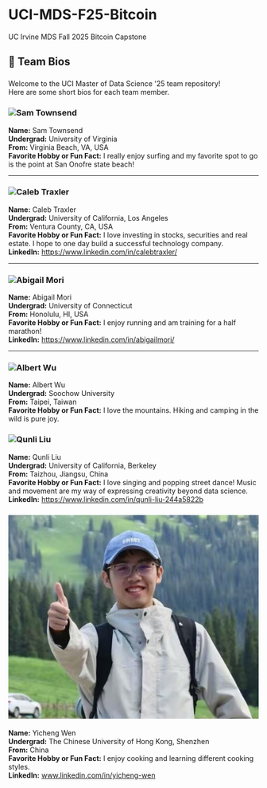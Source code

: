 # UCI-MDS-F25-Bitcoin
UC Irvine MDS Fall 2025 Bitcoin Capstone


## 👥 Team Bios

###
Welcome to the UCI Master of Data Science '25 team repository!  
Here are some short bios for each team member.  
###


### ![Sam Townsend](https://media.licdn.com/dms/image/v2/D4E03AQGhks-y0glDpw/profile-displayphoto-shrink_200_200/B4EZQzJmkdHAAc-/0/1736024948600?e=2147483647&v=beta&t=wq5pDJjaqmjaEWa9YhfoI9_UbEZq31Yw290egWhgeDk)  ###
**Name:** Sam Townsend  
**Undergrad:** University of Virginia  
**From:** Virginia Beach, VA, USA  
**Favorite Hobby or Fun Fact:** I really enjoy surfing and my favorite spot to go is the point at San Onofre state beach!

---

### ![Caleb Traxler](https://avatars.githubusercontent.com/u/69169157?s=400&u=1f56dec8c1fa00ff7681c59d8521ee3ee2ee1b57&v=4)  ###
**Name:** Caleb Traxler  
**Undergrad:** University of California, Los Angeles  
**From:** Ventura County, CA, USA  
**Favorite Hobby or Fun Fact:** I love investing in stocks, securities and real estate. I hope to one day build a successful technology company. \
**LinkedIn:** https://www.linkedin.com/in/calebtraxler/

---

### ![Abigail Mori](https://avatars.githubusercontent.com/u/107724346?s=400&u=9c8f54d992bc21d7a7b4b09faa95843edb922917&v=4) ###
**Name:** Abigail Mori \
**Undergrad:** University of Connecticut \
**From:** Honolulu, HI, USA \
**Favorite Hobby or Fun Fact:** I enjoy running and am training for a half marathon! \
**LinkedIn:** https://www.linkedin.com/in/abigailmori/

---

### ![Albert Wu](https://avatars.githubusercontent.com/u/53148084?v=4&s=300) ###
**Name:** Albert Wu\
**Undergrad:** Soochow University \
**From:** Taipei, Taiwan\
**Favorite Hobby or Fun Fact:** I love the mountains. Hiking and camping in the wild is pure joy.

### ![Qunli Liu](https://media.licdn.com/dms/image/v2/D5603AQHdy-JDhL1oFw/profile-displayphoto-scale_400_400/B56Zn6goXCJ8Ag-/0/1760844482557?e=1762387200&v=beta&t=PeSdabxLyyUbalQpUPIalsrEUdpXgw5stN9LngDnI5Q) ###
**Name:** Qunli Liu  
**Undergrad:** University of California, Berkeley  
**From:** Taizhou, Jiangsu, China  
**Favorite Hobby or Fun Fact:** I love singing and popping street dance! Music and movement are my way of expressing creativity beyond data science.  
**LinkedIn:** https://www.linkedin.com/in/qunli-liu-244a5822b

### ![Yicheng Wen`](https://github.com/TrilemmaFoundation/UCI-MDS-F25-Bitcoin/blob/yicheng/%E5%BE%AE%E4%BF%A1%E5%9B%BE%E7%89%87_20251018172646_251_38.jpg) ###
**Name:** Yicheng Wen \
**Undergrad:** The Chinese University of Hong Kong, Shenzhen\
**From:** China  \
**Favorite Hobby or Fun Fact:** I enjoy cooking and learning different cooking styles.  
**LinkedIn:** www.linkedin.com/in/yicheng-wen
